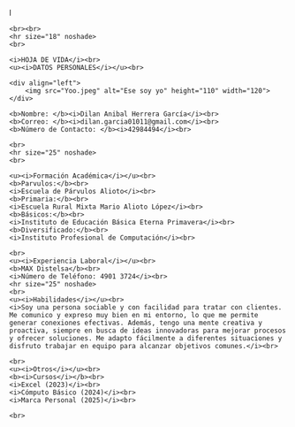 l
<html>
<head>
    <title>Hoja de Vida</title>
</head>
<body>

    <br><br>
    <hr size="18" noshade>
    <br>
    
    <i>HOJA DE VIDA</i><br>
    <u><i>DATOS PERSONALES</i></u><br>
    
    <div align="left">
        <img src="Yoo.jpeg" alt="Ese soy yo" height="110" width="120">
    </div>
    
    <b>Nombre: </b><i>Dilan Anibal Herrera García</i><br>
    <b>Correo: </b><i>dilan.garcia01011@gmail.com</i><br>
    <b>Número de Contacto: </b><i>42984494</i><br>
    
    <br>
    <hr size="25" noshade>
    <br>
    
    <u><i>Formación Académica</i></u><br>
    <b>Parvulos:</b><br>
    <i>Escuela de Párvulos Alioto</i><br>
    <b>Primaria:</b><br>
    <i>Escuela Rural Mixta Mario Alioto López</i><br>
    <b>Básicos:</b><br>
    <i>Instituto de Educación Básica Eterna Primavera</i><br>
    <b>Diversificado:</b><br>
    <i>Instituto Profesional de Computación</i><br>
    
    <br>
    <u><i>Experiencia Laboral</i></u><br>
    <b>MAX Distelsa</b><br>
    <i>Número de Teléfono: 4901 3724</i><br>
    <hr size="25" noshade>
    <br>
    <u><i>Habilidades</i></u><br>
    <i>Soy una persona sociable y con facilidad para tratar con clientes. Me comunico y expreso muy bien en mi entorno, lo que me permite generar conexiones efectivas. Además, tengo una mente creativa y proactiva, siempre en busca de ideas innovadoras para mejorar procesos y ofrecer soluciones. Me adapto fácilmente a diferentes situaciones y disfruto trabajar en equipo para alcanzar objetivos comunes.</i><br>
    
    <br>
    <u><i>Otros</i></u><br>
    <b><i>Cursos</i></b><br>
    <i>Excel (2023)</i><br>
    <i>Cómputo Básico (2024)</i><br>
    <i>Marca Personal (2025)</i><br>
    
    <br>

</body>
</html>
